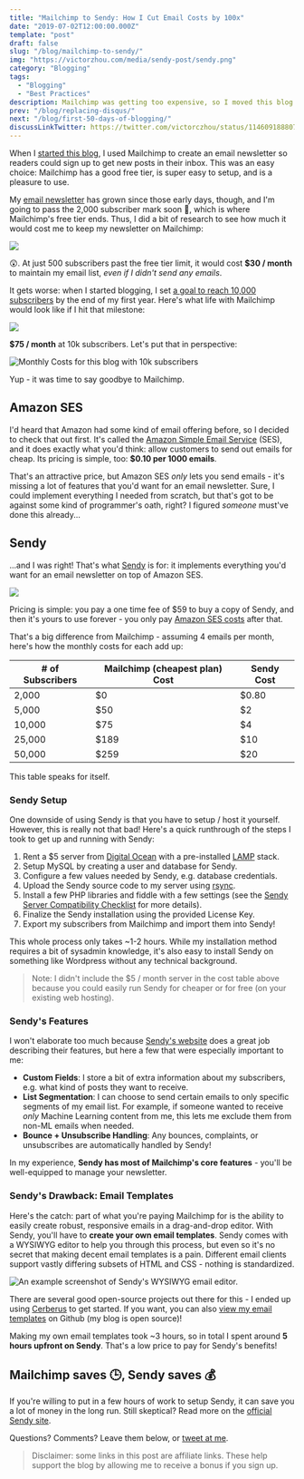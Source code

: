 ```yaml
---
title: "Mailchimp to Sendy: How I Cut Email Costs by 100x"
date: "2019-07-02T12:00:00.000Z"
template: "post"
draft: false
slug: "/blog/mailchimp-to-sendy/"
img: "https://victorzhou.com/media/sendy-post/sendy.png"
category: "Blogging"
tags:
  - "Blogging"
  - "Best Practices"
description: Mailchimp was getting too expensive, so I moved this blog's newsletter to Sendy.
prev: "/blog/replacing-disqus/"
next: "/blog/first-50-days-of-blogging/"
discussLinkTwitter: https://twitter.com/victorczhou/status/1146091888077750272
---
```


When I [started this blog](/blog/first-50-days-of-blogging/), I used Mailchimp to create an email newsletter so readers could sign up to get new posts in their inbox. This was an easy choice: Mailchimp has a good free tier, is super easy to setup, and is a pleasure to use.

My [email newsletter](/subscribe/?src=sendy-post) has grown since those early days, though, and I'm going to pass the 2,000 subscriber mark soon 🎉, which is where Mailchimp's free tier ends. Thus, I did a bit of research to see how much it would cost me to keep my newsletter on Mailchimp:

![](./media-link/sendy-post/mailchimp-2.5k.png)

😲. At just 500 subscribers past the free tier limit, it would cost **$30 / month** to maintain my email list, _even if I didn't send any emails_.

It gets worse: when I started blogging, I set [a goal to reach 10,000 subscribers](/blog/first-50-days-of-blogging/#goals-for-year-one) by the end of my first year. Here's what life with Mailchimp would look like if I hit that milestone:

![](./media-link/sendy-post/mailchimp-10k.png)

**$75 / month** at 10k subscribers. Let's put that in perspective:

![](./media-link/sendy-post/mailchimp-price-graph.png "Monthly Costs for this blog with 10k subscribers")

Yup - it was time to say goodbye to Mailchimp.

## Amazon SES

I'd heard that Amazon had some kind of email offering before, so I decided to check that out first. It's called the [Amazon Simple Email Service](https://aws.amazon.com/ses/) (SES), and it does exactly what you'd think: allow customers to send out emails for cheap. Its pricing is simple, too: **$0.10 per 1000 emails**.

That's an attractive price, but Amazon SES _only_ lets you send emails - it's missing a lot of features that you'd want for an email newsletter. Sure, I could implement everything I needed from scratch, but that's got to be against some kind of programmer's oath, right? I figured _someone_  must've done this already...

## Sendy

...and I was right! That's what [Sendy](https://sendy.co/?ref=Tl4Ot) is for: it implements everything you'd want for an email newsletter on top of Amazon SES.

![](./media-link/sendy-post/sendy.png)

Pricing is simple: you pay a one time fee of $59 to buy a copy of Sendy, and then it's yours to use forever - you only pay [Amazon SES costs](https://aws.amazon.com/ses/pricing/) after that.

That's a big difference from Mailchimp - assuming 4 emails per month, here's how the monthly costs for each add up:

| # of Subscribers | Mailchimp (cheapest plan) Cost | Sendy Cost |
| --- | --- | --- |
| 2,000 | $0 | $0.80 |
| 5,000 | $50 | $2 |
| 10,000 | $75 | $4 |
| 25,000 | $189 | $10 |
| 50,000 | $259 | $20 |
<figcaption>This table speaks for itself.</figcaption>

### Sendy Setup

One downside of using Sendy is that you have to setup / host it yourself. However, this is really not that bad! Here's a quick runthrough of the steps I took to get up and running with Sendy:

1. Rent a \$5 server from [Digital Ocean](https://m.do.co/c/0e6cb6018b2a) with a pre-installed [LAMP](https://en.wikipedia.org/wiki/LAMP_(software_bundle)) stack.
2. Setup MySQL by creating a user and database for Sendy.
3. Configure a few values needed by Sendy, e.g. database credentials.
4. Upload the Sendy source code to my server using [rsync](https://linux.die.net/man/1/rsync).
5. Install a few PHP libraries and fiddle with a few settings (see the [Sendy Server Compatibility Checklist](https://sendy.victorzhou.com/_compatibility.php?i=1) for more details).
6. Finalize the Sendy installation using the provided License Key.
7. Export my subscribers from Mailchimp and import them into Sendy!

This whole process only takes ~1-2 hours. While my installation method requires a bit of sysadmin knowledge, it's also easy to install Sendy on something like Wordpress without any technical background.

> Note: I didn't include the $5 / month server in the cost table above because you could easily run Sendy for cheaper or for free (on your existing web hosting).

### Sendy's Features

I won't elaborate too much because [Sendy's website](https://sendy.co/?ref=Tl4Ot) does a great job describing their features, but here a few that were especially important to me:

- **Custom Fields**: I store a bit of extra information about my subscribers, e.g. what kind of posts they want to receive.
- **List Segmentation**: I can choose to send certain emails to only specific segments of my email list. For example, if someone wanted to receive _only_ Machine Learning content from me, this lets me exclude them from non-ML emails when needed.
- **Bounce + Unsubscribe Handling**: Any bounces, complaints, or unsubscribes are automatically handled by Sendy!

In my experience, **Sendy has most of Mailchimp's core features** - you'll be well-equipped to manage your newsletter.

### Sendy's Drawback: Email Templates

Here's the catch: part of what you're paying Mailchimp for is the ability to easily create robust, responsive emails in a drag-and-drop editor. With Sendy, you'll have to **create your own email templates**. Sendy comes with a WYSIWYG editor to help you through this process, but even so it's no secret that making decent email templates is a pain. Different email clients support vastly differing subsets of HTML and CSS - nothing is standardized.

![](./media-link/sendy-post/sendy-editor.png "An example screenshot of Sendy's WYSIWYG email editor.")

There are several good open-source projects out there for this - I ended up using [Cerberus](https://github.com/TedGoas/Cerberus) to get started. If you want, you can also [view my email templates](https://github.com/vzhou842/victorzhou.com/tree/master/content/emails) on Github (my blog is open source)!

Making my own email templates took ~3 hours, so in total I spent around **5 hours upfront on Sendy**. That's a low price to pay for Sendy's benefits!

## Mailchimp saves 🕒, Sendy saves 💰

If you're willing to put in a few hours of work to setup Sendy, it can save you a lot of money in the long run. Still skeptical? Read more on the [official Sendy site](https://sendy.co/?ref=Tl4Ot).

Questions? Comments? Leave them below, or [tweet at me](https://twitter.com/victorczhou).

> Disclaimer: some links in this post are affiliate links. These help support the blog by allowing me to receive a bonus if you sign up.
